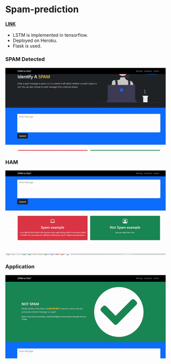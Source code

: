 # Spam-prediction

#### [LINK](https://spam-predictionn.herokuapp.com/)

* LSTM is implemented in tensorflow.
* Deployed on Heroku.
* Flask is used.

### SPAM Detected

![](https://raw.githubusercontent.com/Berengarius13/Spam-prediction/6c1cb618c22d0cfda8b87accdeed4fc70e66cf73/assets/spam_detected.gif )

### HAM



![](https://raw.githubusercontent.com/Berengarius13/Spam-prediction/main/assets/success.gif)

### Application



![](https://raw.githubusercontent.com/Berengarius13/Spam-prediction/main/assets/web_page.gif)



